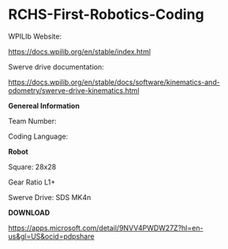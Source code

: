 # RCHS-First-Robotics-Coding

WPILIb Website:

https://docs.wpilib.org/en/stable/index.html

Swerve drive documentation:

https://docs.wpilib.org/en/stable/docs/software/kinematics-and-odometry/swerve-drive-kinematics.html

**Genereal Information**

Team Number: 

Coding Language: 

**Robot**

Square: 28x28

Gear Ratio L1+

Swerve Drive: SDS MK4n

**DOWNLOAD**

https://apps.microsoft.com/detail/9NVV4PWDW27Z?hl=en-us&gl=US&ocid=pdpshare
